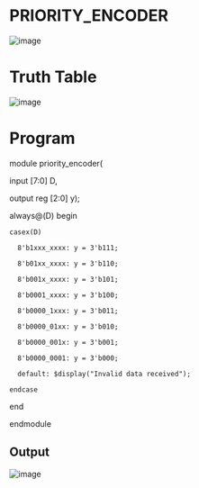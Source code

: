 # PRIORITY_ENCODER
![image](https://github.com/RESMIRNAIR/PRIORITY_ENCODER/assets/154305926/016b3b20-1d4d-48fd-9012-a2c725b822db)
# Truth Table
![image](https://github.com/RESMIRNAIR/PRIORITY_ENCODER/assets/154305926/3da43bab-6ee6-456f-858f-4553d3623f8c)
# Program
module priority_encoder(

  input [7:0] D,
  
  output reg [2:0] y);
  
  always@(D) begin
  
    casex(D)
    
      8'b1xxx_xxxx: y = 3'b111;
      
      8'b01xx_xxxx: y = 3'b110;
      
      8'b001x_xxxx: y = 3'b101;
      
      8'b0001_xxxx: y = 3'b100;
      
      8'b0000_1xxx: y = 3'b011;
      
      8'b0000_01xx: y = 3'b010;
      
      8'b0000_001x: y = 3'b001;
      
      8'b0000_0001: y = 3'b000;
      
      default: $display("Invalid data received");
    
    endcase
  
  end

endmodule

## Output
![image](https://github.com/Shaiksushma123/PRIORITY_ENCODER/assets/159005642/20c210cd-bcb9-4ffa-8328-f64aa28e145c)
